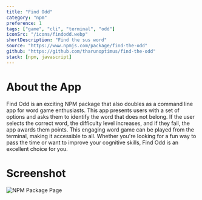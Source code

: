 ```yaml
---
title: "Find Odd"
category: "npm"
preference: 1
tags: ["game", "cli", "terminal", "odd"]
iconSrc: "/icons/findodd.webp"
shortDescription: "Find the sus word"
source: "https://www.npmjs.com/package/find-the-odd"
github: "https://github.com/tharunoptimus/find-the-odd"
stack: [npm, javascript]
---
```


# About the App

Find Odd is an exciting NPM package that also doubles as a command line app for word game enthusiasts. This app presents users with a set of options and asks them to identify the word that does not belong. If the user selects the correct word, the difficulty level increases, and if they fail, the app awards them points. This engaging word game can be played from the terminal, making it accessible to all. Whether you're looking for a fun way to pass the time or want to improve your cognitive skills, Find Odd is an excellent choice for you.

# Screenshot

![NPM Package Page](/screenshots/findodd.webp)
